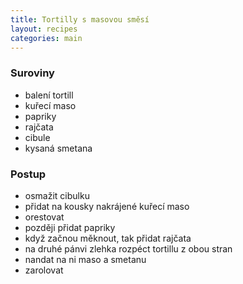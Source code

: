 ```yaml
---
title: Tortilly s masovou směsí
layout: recipes
categories: main
---
```


### Suroviny
- balení tortill
- kuřecí maso
- papriky
- rajčata
- cibule
- kysaná smetana

### Postup
- osmažit cibulku
- přidat na kousky nakrájené kuřecí maso
- orestovat
- později přidat papriky
- když začnou měknout, tak přidat rajčata
- na druhé pánvi zlehka rozpéct tortillu z obou stran
- nandat na ni maso a smetanu
- zarolovat
